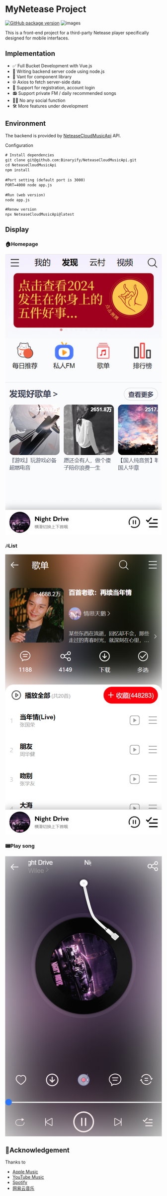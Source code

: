 # MyNetease Project

[![GitHub package version](https://img.shields.io/github/package-json/v/Lxinyu1999/Ashiton.github.io.svg)](https://github.com/Lxinyu1999/Ashiton.github.io)
![images](https://img.shields.io/badge/name-lxy-green)

This is a front-end project for a third-party Netease player specifically designed for mobile interfaces.

## Implementation

- ✅ Full Bucket Development with Vue.js
- 🔨 Writing backend server code using node.js
- 🧰 Vant for component library
- 🌐 Axios to fetch server-side data
- 🔴 Support for registration, account login
- 📻 Support private FM / daily recommended songs
- 🚫🤝 No any social function
- 🛠 More features under development

## Environment

The backend is provided by [NeteaseCloudMusicApi](https://github.com/Binaryify/NeteaseCloudMusicApi) API.

Configuration

```shell
# Install dependencies
git clone git@github.com:Binaryify/NeteaseCloudMusicApi.git
cd NeteaseCloudMusicApi
npm install

#Port setting (default port is 3000)
PORT=4000 node app.js

#Run (web version)
node app.js
```

```shell
#Renew version
npx NeteaseCloudMusicApi@latest
```

## Display

### 🏠Homepage

![homepage](readme_img/image-3.png)

### 🎶List

![list](readme_img/image-1.png)

### 📟Play song

![play](readme_img/image-2.png)

## 🙏Acknowledgement

Thanks to

- [Apple Music](https://music.apple.com)
- [YouTube Music](https://music.youtube.com)
- [Spotify](https://www.spotify.com)
- [网易云音乐](https://music.163.com)
